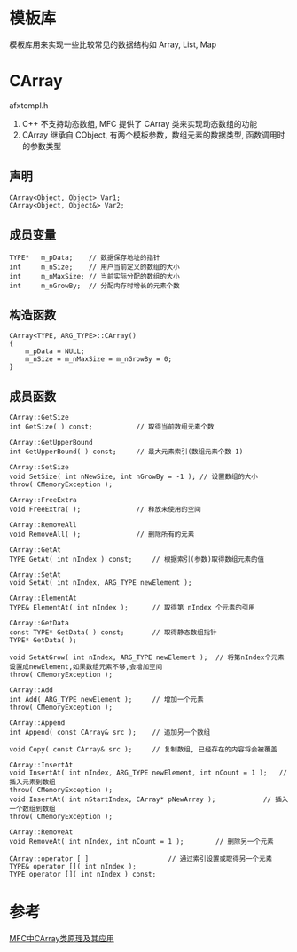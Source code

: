 # 模板库

模板库用来实现一些比较常见的数据结构如 Array, List, Map

# CArray

afxtempl.h

1. C++ 不支持动态数组, MFC 提供了 CArray 类来实现动态数组的功能
2. CArray 继承自 CObject, 有两个模板参数，数组元素的数据类型, 函数调用时的参数类型

## 声明

```
CArray<Object, Object> Var1;
CArray<Object, Object&> Var2;
```

## 成员变量

```
TYPE*	m_pData;	// 数据保存地址的指针
int		m_nSize;	// 用户当前定义的数组的大小
int		m_nMaxSize;	// 当前实际分配的数组的大小
int		m_nGrowBy;	// 分配内存时增长的元素个数
```

## 构造函数

```
CArray<TYPE, ARG_TYPE>::CArray()
{
	m_pData = NULL;
	m_nSize = m_nMaxSize = m_nGrowBy = 0;
}
```

## 成员函数

```
CArray::GetSize
int GetSize( ) const;			// 取得当前数组元素个数

CArray::GetUpperBound
int GetUpperBound( ) const;		// 最大元素索引(数组元素个数-1)

CArray::SetSize
void SetSize( int nNewSize, int nGrowBy = -1 );	// 设置数组的大小
throw( CMemoryException );

CArray::FreeExtra
void FreeExtra( );				// 释放未使用的空间

CArray::RemoveAll
void RemoveAll( );				// 删除所有的元素

CArray::GetAt
TYPE GetAt( int nIndex ) const;		// 根据索引(参数)取得数组元素的值

CArray::SetAt
void SetAt( int nIndex, ARG_TYPE newElement );

CArray::ElementAt
TYPE& ElementAt( int nIndex );		// 取得第 nIndex 个元素的引用

CArray::GetData
const TYPE* GetData( ) const;		// 取得静态数组指针
TYPE* GetData( );

void SetAtGrow( int nIndex, ARG_TYPE newElement );	// 将第nIndex个元素设置成newElement,如果数组元素不够,会增加空间
throw( CMemoryException );

CArray::Add
int Add( ARG_TYPE newElement );		// 增加一个元素
throw( CMemoryException );

CArray::Append
int Append( const CArray& src );	// 追加另一个数组

void Copy( const CArray& src );		// 复制数组, 已经存在的内容将会被覆盖

CArray::InsertAt
void InsertAt( int nIndex, ARG_TYPE newElement, int nCount = 1 );	// 插入元素到数组
throw( CMemoryException );
void InsertAt( int nStartIndex, CArray* pNewArray );			// 插入一个数组到数组
throw( CMemoryException );

CArray::RemoveAt
void RemoveAt( int nIndex, int nCount = 1 );		// 删除另一个元素

CArray::operator [ ]					// 通过索引设置或取得另一个元素
TYPE& operator []( int nIndex );
TYPE operator []( int nIndex ) const;
```

# 参考

[MFC中CArray类原理及其应用](http://blog.csdn.net/whatday/article/details/8245963)
